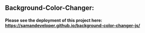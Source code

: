 ## Background-Color-Changer:
#### Please see the deployment of this project here: https://samandeveloper.github.io/background-color-changer-js/
